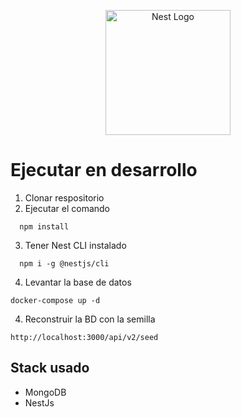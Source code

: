 <p align="center">
  <a href="http://nestjs.com/" target="blank"><img src="https://nestjs.com/img/logo-small.svg" width="200" alt="Nest Logo" /></a>
</p>

# Ejecutar en desarrollo

1. Clonar respositorio
2. Ejecutar el comando

```
  npm install
```

3. Tener Nest CLI instalado

```
  npm i -g @nestjs/cli
```

4. Levantar la base de datos

```
docker-compose up -d
```

4. Reconstruir la BD con la semilla

```
http://localhost:3000/api/v2/seed
```

## Stack usado

- MongoDB
- NestJs
